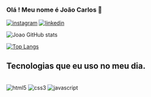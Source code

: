 
### Olá ! Meu nome é João Carlos 🙌

[![instagram](https://img.shields.io/badge/Instagram-E4405F?style=for-the-badge&logo=instagram&logoColor=white)](https://instagram.com/joaosanto.s/)
[![linkedin](https://img.shields.io/badge/LinkedIn-0077B5?style=for-the-badge&logo=linkedin&logoColor=white)](https://www.linkedin.com/in/joao-carlos00/)

![Joao GitHub stats](https://github-readme-stats.vercel.app/api?username=JoaoCarlos001&show_icons=true&theme=dark)

[![Top Langs](https://github-readme-stats.vercel.app/api/top-langs/?username=JoaoCarlos001)](https://github.com/anuraghazra/github-readme-stats)

## Tecnologias que eu uso no meu dia.

<div style="display: inline_block"><br/>
    <img align="center" alt="html5" src="https://img.shields.io/badge/HTML5-E34F26?style=for-the-badge&logo=html5&logoColor=white" />
    <img align="center" alt="css3" src="https://img.shields.io/badge/CSS-239120?&style=for-the-badge&logo=css3&logoColor=white"/>
    <img align="center" alt="javascript" src="https://img.shields.io/badge/JavaScript-F7DF1E?style=for-the-badge&logo=javascript&logoColor=black"/>    
    
</div>
